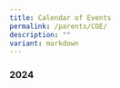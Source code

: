 ```yaml
---
title: Calendar of Events
permalink: /parents/COE/
description: ""
variant: markdown
---
```

### **2024**


